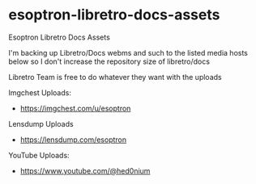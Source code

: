 # esoptron-libretro-docs-assets

Esoptron Libretro Docs Assets

I'm backing up Libretro/Docs webms and such to the listed media hosts below so I don't increase the repository size of libretro/docs

Libretro Team is free to do whatever they want with the uploads

Imgchest Uploads:

* https://imgchest.com/u/esoptron

Lensdump Uploads

* https://lensdump.com/esoptron

YouTube Uploads:

* https://www.youtube.com/@hed0nium

